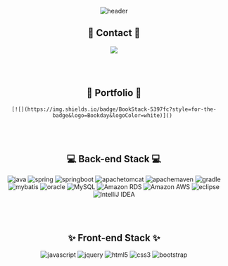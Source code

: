 <div align="center">
  
  ![header](https://capsule-render.vercel.app/api?type=waving&color=0:36ffa6,50:c471ed,100:f64f59&height=200&section=header&text=Soojin's%20github&fontColor=ffffff&fontSize=30&fontAlignY=39)
  
 ## :email: Contact :email:
  [![](https://img.shields.io/badge/Email-D0A9F5?style=for-the-badge&logo=Gmail&logoColor=white)](mailto:hasoojin1731@gmail.com) 
  
  
<br>
<br>
  
 ## 🔗 Portfolio 🔗
    [![](https://img.shields.io/badge/BookStack-5397fc?style=for-the-badge&logo=Bookday&logoColor=white)]() 

<br>
<br>
  
## 💻 Back-end Stack 💻
![java](https://img.shields.io/badge/JAVA-007396?style=for-the-badge&logo=java&logoColor=white) 
![spring](https://img.shields.io/badge/Spring-6DB33F?style=for-the-badge&logo=Spring&logoColor=white)
![springboot](https://img.shields.io/badge/springboot-6DB33F?style=for-the-badge&logo=springboot&logoColor=white) 
![apachetomcat](https://img.shields.io/badge/apachetomcat-F8DC75?style=for-the-badge&logo=apachetomcat&logoColor=white) 
![apachemaven](https://img.shields.io/badge/apachemaven-C71A36?style=for-the-badge&logo=apachemaven&logoColor=white) 
![gradle](https://img.shields.io/badge/gradle-02303A?style=for-the-badge&logo=gradle&logoColor=white)
<br>
![mybatis](https://img.shields.io/badge/mybatis-D0312D?style=for-the-badge&logo=mybatis&logoColor=white)
![oracle](https://img.shields.io/badge/oracle-F80000?style=for-the-badge&logo=oracle&logoColor=white)
![MySQL](https://img.shields.io/badge/MySQL-4479A1?style=for-the-badge&logo=MySQL&logoColor=white)
![Amazon RDS](https://img.shields.io/badge/AmazonRDS-527FFF?style=for-the-badge&logo=AmazonRDS&logoColor=white)
![Amazon AWS](https://img.shields.io/badge/amazonaws-232F3E?style=for-the-badge&logo=AmazonAWS&logoColor=white)
![eclipse](https://img.shields.io/badge/eclipse-2C2255?style=for-the-badge&logo=eclipse&logoColor=white)
![IntelliJ IDEA](https://img.shields.io/badge/IntelliJIDEA-000000?style=for-the-badge&logo=IntelliJIDEA&logoColor=white) 
  
  
  <br>
<br>
  
## ✨ Front-end Stack ✨
  
![javascript](https://img.shields.io/badge/javascript-F7DF1E?style=for-the-badge&logo=javascript&logoColor=black)
![jquery](https://img.shields.io/badge/jquery-0769AD?style=for-the-badge&logo=jquery&logoColor=white)
![html5](https://img.shields.io/badge/html-E34F26?style=for-the-badge&logo=html5&logoColor=white)
![css3](https://img.shields.io/badge/css-1572B6?style=for-the-badge&logo=css3&logoColor=white)
![bootstrap](https://img.shields.io/badge/bootstrap-7952B3?style=for-the-badge&logo=bootstrap&logoColor=white)



<br>
<br>
  


</div>

